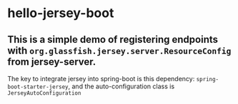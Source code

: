 # hello-jersey-boot

## This is a simple demo of registering endpoints with `org.glassfish.jersey.server.ResourceConfig` from jersey-server.

The key to integrate jersey into spring-boot is this dependency: `spring-boot-starter-jersey`, and the auto-configuration class is `JerseyAutoConfiguration`

